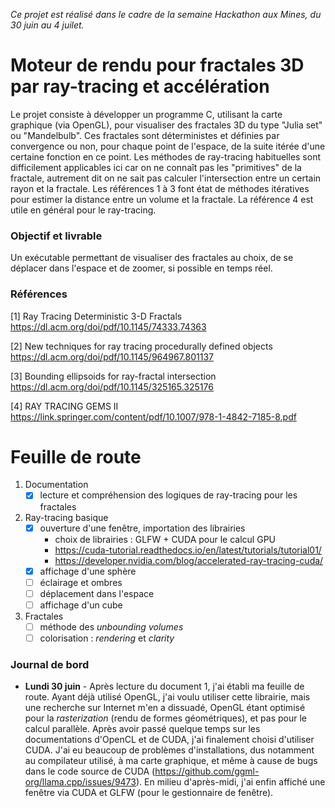 _Ce projet est réalisé dans le cadre de la semaine Hackathon aux Mines, du 30 juin au 4 juilet._

# Moteur de rendu pour fractales 3D par ray-tracing et accélération

Le projet consiste à développer un programme C, utilisant la carte graphique (via OpenGL), pour visualiser des fractales 3D du type "Julia set" ou "Mandelbulb". Ces fractales sont déterministes et définies par convergence ou non, pour chaque point de l'espace, de la suite itérée d'une certaine fonction en ce point. Les méthodes de ray-tracing habituelles sont difficilement applicables ici car on ne connaît pas les "primitives" de la fractale, autrement dit on ne sait pas calculer l'intersection entre un certain rayon et la fractale.
Les références 1 à 3 font état de méthodes itératives pour estimer la distance entre un volume et la fractale.
La référence 4 est utile en général pour le ray-tracing.

### Objectif et livrable
Un exécutable permettant de visualiser des fractales au choix, de se déplacer dans l'espace et de zoomer, si possible en temps réel.

### Références
[1] Ray Tracing Deterministic 3-D Fractals
https://dl.acm.org/doi/pdf/10.1145/74333.74363 

[2] New techniques for ray tracing procedurally defined objects
https://dl.acm.org/doi/pdf/10.1145/964967.801137 

[3] Bounding ellipsoids for ray-fractal intersection
https://dl.acm.org/doi/pdf/10.1145/325165.325176 

[4] RAY TRACING GEMS II
https://link.springer.com/content/pdf/10.1007/978-1-4842-7185-8.pdf

# Feuille de route

1. Documentation
    - [x] lecture et compréhension des logiques de ray-tracing pour les fractales

2. Ray-tracing basique
    - [x] ouverture d'une fenêtre, importation des librairies
        - choix de librairies : GLFW + CUDA pour le calcul GPU
        - https://cuda-tutorial.readthedocs.io/en/latest/tutorials/tutorial01/
        - https://developer.nvidia.com/blog/accelerated-ray-tracing-cuda/
    - [x] affichage d'une sphère
    - [ ] éclairage et ombres
    - [ ] déplacement dans l'espace
    - [ ] affichage d'un cube

3. Fractales
    - [ ] méthode des _unbounding volumes_
    - [ ] colorisation : _rendering_ et _clarity_

### Journal de bord
- **Lundi 30 juin** - Après lecture du document 1, j'ai établi ma feuille de route. Ayant déjà utilisé OpenGL, j'ai voulu utiliser cette librairie, mais une recherche sur Internet m'en a dissuadé, OpenGL étant optimisé pour la _rasterization_ (rendu de formes géométriques), et pas pour le calcul parallèle. Après avoir passé quelque temps sur les documentations d'OpenCL et de CUDA, j'ai finalement choisi d'utiliser CUDA. J'ai eu beaucoup de problèmes d'installations, dus notamment au compilateur utilisé, à ma carte graphique, et même à cause de bugs dans le code source de CUDA (https://github.com/ggml-org/llama.cpp/issues/9473). En milieu d'après-midi, j'ai enfin affiché une fenêtre via CUDA et GLFW (pour le gestionnaire de fenêtre).